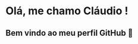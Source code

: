 # Olá, me chamo Cláudio ! 
## Bem vindo ao meu perfil GitHub 👋

<!--
**claudioreis13/claudioreis13** is a ✨ _special_ ✨ repository because its `README.md` (this file) appears on your GitHub profile.

Here are some ideas to get you started:

- 🔭 I’m currently working on logistics
- 🌱 I’m currently learning Python
- 👯 I’m looking to collaborate on Python
- 🤔 I’m looking for help with Phyton
- 💬 Ask me about anything
- 😄 Pronouns: Eu, tu, nós!
- ⚡ Fun fact: Not found!
-->
